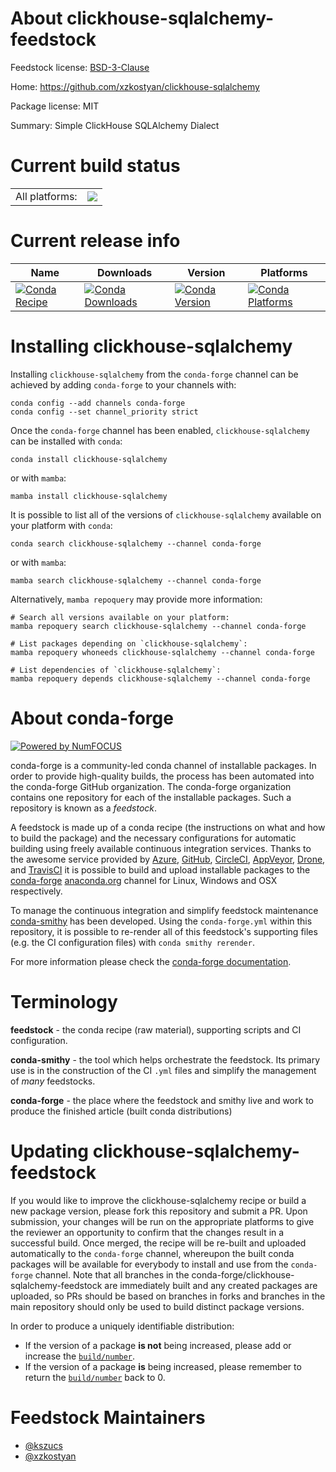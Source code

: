 About clickhouse-sqlalchemy-feedstock
=====================================

Feedstock license: [BSD-3-Clause](https://github.com/conda-forge/clickhouse-sqlalchemy-feedstock/blob/main/LICENSE.txt)

Home: https://github.com/xzkostyan/clickhouse-sqlalchemy

Package license: MIT

Summary: Simple ClickHouse SQLAlchemy Dialect

Current build status
====================


<table><tr><td>All platforms:</td>
    <td>
      <a href="https://dev.azure.com/conda-forge/feedstock-builds/_build/latest?definitionId=2831&branchName=main">
        <img src="https://dev.azure.com/conda-forge/feedstock-builds/_apis/build/status/clickhouse-sqlalchemy-feedstock?branchName=main">
      </a>
    </td>
  </tr>
</table>

Current release info
====================

| Name | Downloads | Version | Platforms |
| --- | --- | --- | --- |
| [![Conda Recipe](https://img.shields.io/badge/recipe-clickhouse--sqlalchemy-green.svg)](https://anaconda.org/conda-forge/clickhouse-sqlalchemy) | [![Conda Downloads](https://img.shields.io/conda/dn/conda-forge/clickhouse-sqlalchemy.svg)](https://anaconda.org/conda-forge/clickhouse-sqlalchemy) | [![Conda Version](https://img.shields.io/conda/vn/conda-forge/clickhouse-sqlalchemy.svg)](https://anaconda.org/conda-forge/clickhouse-sqlalchemy) | [![Conda Platforms](https://img.shields.io/conda/pn/conda-forge/clickhouse-sqlalchemy.svg)](https://anaconda.org/conda-forge/clickhouse-sqlalchemy) |

Installing clickhouse-sqlalchemy
================================

Installing `clickhouse-sqlalchemy` from the `conda-forge` channel can be achieved by adding `conda-forge` to your channels with:

```
conda config --add channels conda-forge
conda config --set channel_priority strict
```

Once the `conda-forge` channel has been enabled, `clickhouse-sqlalchemy` can be installed with `conda`:

```
conda install clickhouse-sqlalchemy
```

or with `mamba`:

```
mamba install clickhouse-sqlalchemy
```

It is possible to list all of the versions of `clickhouse-sqlalchemy` available on your platform with `conda`:

```
conda search clickhouse-sqlalchemy --channel conda-forge
```

or with `mamba`:

```
mamba search clickhouse-sqlalchemy --channel conda-forge
```

Alternatively, `mamba repoquery` may provide more information:

```
# Search all versions available on your platform:
mamba repoquery search clickhouse-sqlalchemy --channel conda-forge

# List packages depending on `clickhouse-sqlalchemy`:
mamba repoquery whoneeds clickhouse-sqlalchemy --channel conda-forge

# List dependencies of `clickhouse-sqlalchemy`:
mamba repoquery depends clickhouse-sqlalchemy --channel conda-forge
```


About conda-forge
=================

[![Powered by
NumFOCUS](https://img.shields.io/badge/powered%20by-NumFOCUS-orange.svg?style=flat&colorA=E1523D&colorB=007D8A)](https://numfocus.org)

conda-forge is a community-led conda channel of installable packages.
In order to provide high-quality builds, the process has been automated into the
conda-forge GitHub organization. The conda-forge organization contains one repository
for each of the installable packages. Such a repository is known as a *feedstock*.

A feedstock is made up of a conda recipe (the instructions on what and how to build
the package) and the necessary configurations for automatic building using freely
available continuous integration services. Thanks to the awesome service provided by
[Azure](https://azure.microsoft.com/en-us/services/devops/), [GitHub](https://github.com/),
[CircleCI](https://circleci.com/), [AppVeyor](https://www.appveyor.com/),
[Drone](https://cloud.drone.io/welcome), and [TravisCI](https://travis-ci.com/)
it is possible to build and upload installable packages to the
[conda-forge](https://anaconda.org/conda-forge) [anaconda.org](https://anaconda.org/)
channel for Linux, Windows and OSX respectively.

To manage the continuous integration and simplify feedstock maintenance
[conda-smithy](https://github.com/conda-forge/conda-smithy) has been developed.
Using the ``conda-forge.yml`` within this repository, it is possible to re-render all of
this feedstock's supporting files (e.g. the CI configuration files) with ``conda smithy rerender``.

For more information please check the [conda-forge documentation](https://conda-forge.org/docs/).

Terminology
===========

**feedstock** - the conda recipe (raw material), supporting scripts and CI configuration.

**conda-smithy** - the tool which helps orchestrate the feedstock.
                   Its primary use is in the construction of the CI ``.yml`` files
                   and simplify the management of *many* feedstocks.

**conda-forge** - the place where the feedstock and smithy live and work to
                  produce the finished article (built conda distributions)


Updating clickhouse-sqlalchemy-feedstock
========================================

If you would like to improve the clickhouse-sqlalchemy recipe or build a new
package version, please fork this repository and submit a PR. Upon submission,
your changes will be run on the appropriate platforms to give the reviewer an
opportunity to confirm that the changes result in a successful build. Once
merged, the recipe will be re-built and uploaded automatically to the
`conda-forge` channel, whereupon the built conda packages will be available for
everybody to install and use from the `conda-forge` channel.
Note that all branches in the conda-forge/clickhouse-sqlalchemy-feedstock are
immediately built and any created packages are uploaded, so PRs should be based
on branches in forks and branches in the main repository should only be used to
build distinct package versions.

In order to produce a uniquely identifiable distribution:
 * If the version of a package **is not** being increased, please add or increase
   the [``build/number``](https://docs.conda.io/projects/conda-build/en/latest/resources/define-metadata.html#build-number-and-string).
 * If the version of a package **is** being increased, please remember to return
   the [``build/number``](https://docs.conda.io/projects/conda-build/en/latest/resources/define-metadata.html#build-number-and-string)
   back to 0.

Feedstock Maintainers
=====================

* [@kszucs](https://github.com/kszucs/)
* [@xzkostyan](https://github.com/xzkostyan/)

